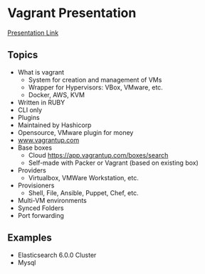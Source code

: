 # Vagrant Presentation
[Presentation Link](https://arminzolfaghari.github.io/vagrant-presentation/#/)

## Topics

* What is vagrant
  * System for creation and management of VMs
  * Wrapper for Hypervisors: VBox, VMware, etc.
  * Docker, AWS, KVM
* Written in RUBY
* CLI only
* Plugins
* Maintained by Hashicorp
* Opensource, VMware plugin for money
* www.vagrantup.com
* Base boxes
  * Cloud <https://app.vagrantup.com/boxes/search>
  * Self-made with Packer or Vagrant (based on existing box)
* Providers
  * Virtualbox, VMWare Workstation, etc.
* Provisioners
  * Shell, File, Ansible, Puppet, Chef, etc.
* Multi-VM environments
* Synced Folders
* Port forwarding

## Examples

* Elasticsearch 6.0.0 Cluster
* Mysql
